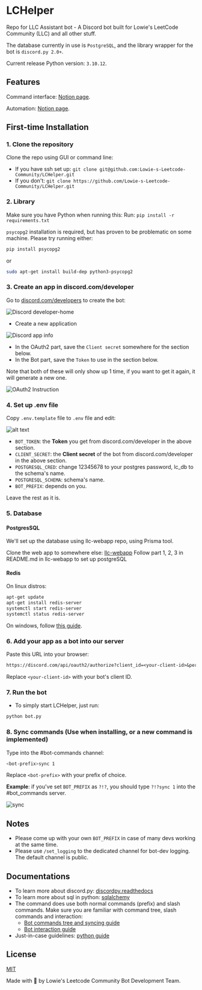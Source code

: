 # LCHelper

Repo for LLC Assistant bot - A Discord bot built for Lowie's LeetCode Community (LLC) and all other stuff.

The database currently in use is `PostgreSQL`, and the library wrapper for the bot is `discord.py 2.0+`.

Current release Python version: `3.10.12`.

## Features

Command interface: [Notion page](https://funny-basket-693.notion.site/LLC-Assistant-Documentation-f28d36ddeb0046a0bab7b7c9745174d7).

Automation: [Notion page](https://lowie-writes.notion.site/Known-LCHelper-Automations-1-e7ed44f69e044e74918d7dedddf3c2ba?pvs=74).

## First-time Installation

### 1. Clone the repository

Clone the repo using GUI or command line:

-   If you have ssh set up: `git clone git@github.com:Lowie-s-Leetcode-Community/LCHelper.git`
-   If you don't: `git clone https://github.com/Lowie-s-Leetcode-Community/LCHelper.git`

### 2. Library

Make sure you have Python when running this:
Run: `pip install -r requirements.txt`

`psycopg2` installation is required, but has proven to be problematic on some machine. Please try running either:

```sh
pip install psycopg2
```

or

```sh
sudo apt-get install build-dep python3-psycopg2
```

### 3. Create an app in discord.com/developer

Go to [discord.com/developers](https://discord.com/developers/docs/intro) to create the bot:

![Discord developer-home](resrc/discord-dev-home.png)

-   Create a new application

![Discord app info](resrc/discord-app-info.png)

-   In the OAuth2 part, save the `Client secret` somewhere for the section below.
-   In the Bot part, save the `Token` to use in the section below.

Note that both of these will only show up 1 time, if you want to get it again, it will generate a new one.

![OAuth2 Instruction](resrc/oauth2-instruction.png)

### 4. Set up .env file

Copy `.env.template` file to `.env` file and edit:

![alt text](resrc/bot-token.png)

-   `BOT_TOKEN`: the **Token** you get from discord.com/developer in the above section.
-   `CLIENT_SECRET`: the **Client secret** of the bot from discord.com/developer in the above section.
-   `POSTGRESQL_CRED`: change 12345678 to your postgres password, lc_db to the schema's name.
-   `POSTGRESQL_SCHEMA`: schema's name.
-   `BOT_PREFIX`: depends on you.

Leave the rest as it is.

### 5. Database

#### PostgresSQL

We'll set up the database using llc-webapp repo, using Prisma tool.

Clone the web app to somewhere else: [llc-webapp](https://github.com/Lowie-s-Leetcode-Community/llc-webapp)
Follow part 1, 2, 3 in README.md in llc-webapp to set up postgreSQL

#### Redis

On linux distros:

```sh
apt-get update
apt-get install redis-server
systemctl start redis-server
systemctl status redis-server
```

On windows, follow [this guide](https://redis.io/docs/latest/operate/oss_and_stack/install/install-redis/install-redis-on-windows/).

### 6. Add your app as a bot into our server

Paste this URL into your browser:

```txt
https://discord.com/api/oauth2/authorize?client_id=<your-client-id>&permission=8&scope=bot%20applications.commands
```

Replace `<your-client-id>` with your bot's client ID.

### 7. Run the bot

-   To simply start LCHelper, just run:

```sh
python bot.py
```

### 8. Sync commands (Use when installing, or a new command is implemented)

Type into the #bot-commands channel:

```sh
<bot-prefix>sync 1
```

Replace `<bot-prefix>` with your prefix of choice.

**Example**: if you've set `BOT_PREFIX` as `?!?`, you should type `?!?sync 1` into the #bot_commands server.

![sync](resrc/sync.png)

## Notes

-   Please come up with your own `BOT_PREFIX` in case of many devs working at the same time.
-   Please use `/set_logging` to the dedicated channel for bot-dev logging. The default channel is public.

## Documentations

-   To learn more about discord.py: [discordpy.readthedocs](https://discordpy.readthedocs.io/en/latest/index.html#manuals)
-   To learn more about sql in python: [sqlalchemy](https://www.sqlalchemy.org/)
-   The command does use both normal commands (prefix) and slash commands. Make sure you are familiar with command tree, slash commands and interaction:
    -   [Bot commands tree and syncing guide](https://gist.github.com/AbstractUmbra/a9c188797ae194e592efe05fa129c57f)
    -   [Bot interaction guide](https://gist.github.com/AbstractUmbra/a9c188797ae194e592efe05fa129c57f)
-   Just-in-case guidelines: [python guide](https://www.w3schools.com/python/)

## License

[MIT](https://choosealicense.com/licenses/mit/)

Made with 🧡 by Lowie's Leetcode Community Bot Development Team.
